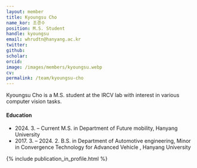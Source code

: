 ```yaml
---
layout: member
title: Kyoungsu Cho
name_kor: 조경수
position: M.S. Student
handle: kyoungsu
email: whrudtn@hanyang.ac.kr
twitter: 
github: 
scholar: 
orcid: 
image: /images/members/kyoungsu.webp
cv: 
permalink: /team/kyoungsu-cho
---
```


Kyoungsu Cho is a M.S. student at the IRCV lab with interest in various computer vision tasks.


#### Education

<ul class="chronological">
  <li><span>2024. 3. – Current</span> M.S. in Department of Future mobility, Hanyang University</li>
  <li><span>2017. 3. – 2024. 2.</span> B.S. in Department of Automotive engineering, Minor in Convergence Technology for Advanced Vehicle
, Hanyang University</li>
  
</ul>

{% include publication_in_profile.html %}
